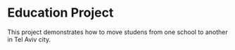 # Education Project
This project demonstrates how to move studens from one school to another in Tel Aviv city.

